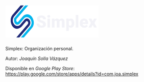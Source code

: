 # <img src="https://github.com/joaquinsolla/Simplex/blob/master/assets/app_banner.png" height="100" />

Simplex: Organización personal. 

Autor: _Joaquín Solla Vázquez_

Disponible en _Google Play Store_: https://play.google.com/store/apps/details?id=com.joa.simplex
